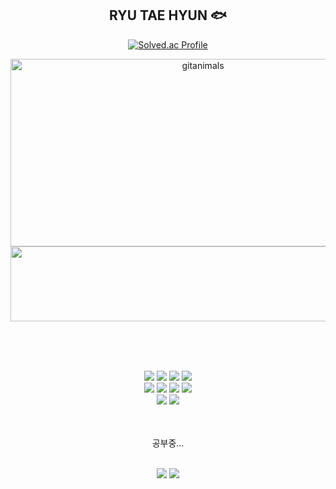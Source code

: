 <div align="center">

## RYU TAE HYUN 🐟

[![Solved.ac Profile](http://mazassumnida.wtf/api/v2/generate_badge?boj=ryu200112)](https://solved.ac/ryu200112/)

<a href="https://github.com/devxb/gitanimals">

  <a href="https://www.gitanimals.org/">
      <img
        src="https://render.gitanimals.org/guilds/752853645629701768/draw"
        width="600"
        height="300"
        alt="gitanimals"
      />
    </a>
  <img src="https://render.gitanimals.org/lines/{aryu1217}?pet-id=752847722655878586" width="1000" height="120" />
</a>

<br><br><br>

<img src="https://img.shields.io/badge/html5-E34F26?style=for-the-badge&logo=html5&logoColor=white" />
<img src="https://img.shields.io/badge/css-1572B6?style=for-the-badge&logo=css3&logoColor=white" />
<img src="https://img.shields.io/badge/javascript-F7DF1E?style=for-the-badge&logo=javascript&logoColor=black" />
<img src="https://img.shields.io/badge/tailwindcss-38BDF8?style=for-the-badge&logo=tailwindcss&logoColor=white" />

<br>

<img src="https://img.shields.io/badge/react-61DAFB?style=for-the-badge&logo=react&logoColor=black" />
<img src="https://img.shields.io/badge/React%20Native-61DAFB?style=for-the-badge&logo=react&logoColor=black" />
<img src="https://img.shields.io/badge/React%20Query-FF4154?style=for-the-badge&logo=react%20query&logoColor=white" />
<img src="https://img.shields.io/badge/R3F-%40react--three%2Ffiber-blueviolet?style=for-the-badge" />

<br>

<img src="https://img.shields.io/badge/Next.js-000000?style=for-the-badge&logo=next.js&logoColor=white" />
<img src="https://img.shields.io/badge/Supabase-3ECF8E?style=for-the-badge&logo=supabase&logoColor=white" />

<br><br>
공부중...
<br><br>

<img src="https://img.shields.io/badge/TypeScript-3178C6?style=for-the-badge&logo=typescript&logoColor=white" />
<img src="https://img.shields.io/badge/Jest-C21325?style=for-the-badge&logo=jest&logoColor=white" />

</div>
